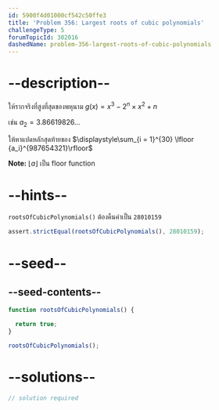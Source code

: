 ```yaml
---
id: 5900f4d01000cf542c50ffe3
title: 'Problem 356: Largest roots of cubic polynomials'
challengeType: 5
forumTopicId: 302016
dashedName: problem-356-largest-roots-of-cubic-polynomials
---
```


# --description--

ให้รากจริงที่สูงที่สุดของพหุนาม $g(x) = x^3 - 2^n \times x^2 + n$

เช่น $a_2 = 3.86619826\ldots$

ให้หาแปดหลักสุดท้ายของ $\displaystyle\sum_{i = 1}^{30} \lfloor {a_i}^{987654321}\rfloor$

**Note:** $\lfloor a\rfloor$ เป็น floor function

# --hints--

`rootsOfCubicPolynomials()` ต้องคืนค่าเป็น `28010159`

```js
assert.strictEqual(rootsOfCubicPolynomials(), 28010159);
```

# --seed--

## --seed-contents--

```js
function rootsOfCubicPolynomials() {

  return true;
}

rootsOfCubicPolynomials();
```

# --solutions--

```js
// solution required
```
